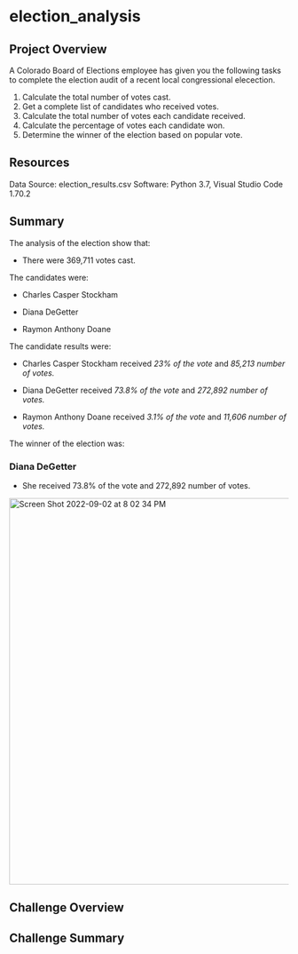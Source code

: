# election_analysis


## Project Overview
A Colorado Board of Elections employee has given you the following tasks to complete the election audit of a recent local congressional elecection.

1. Calculate the total number of votes cast.
2. Get a complete list of candidates who received votes.
3. Calculate the total number of votes each candidate received.
4. Calculate the percentage of votes each candidate won.
5. Determine the winner of the election based on popular vote.

## Resources
Data Source: election_results.csv
Software: Python 3.7, Visual Studio Code 1.70.2

## Summary
The analysis of the election show that:

- There were 369,711 votes cast. 

The candidates were:

  - Charles Casper Stockham

  - Diana DeGetter
  
  - Raymon Anthony Doane
  
The candidate results were:

  - Charles Casper Stockham received *23% of the vote* and *85,213 number of votes.*
  
  - Diana DeGetter received *73.8%  of the vote* and *272,892 number of votes.* 
  
  - Raymon Anthony Doane received *3.1% of the vote* and *11,606 number of votes.*
  
The winner of the election was: 
### Diana DeGetter

 - She received 73.8% of the vote and 272,892 number of votes.
 
  <img width="696" alt="Screen Shot 2022-09-02 at 8 02 34 PM" src="https://user-images.githubusercontent.com/110702997/188249781-eb499792-f6cb-4753-86f4-04298ba963e4.png">
 
 ## Challenge Overview
 
 ## Challenge Summary
 

